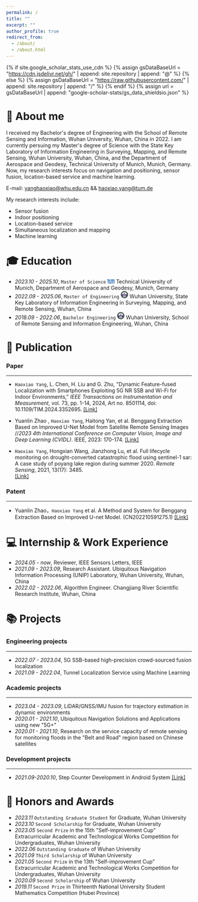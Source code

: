 ```yaml
---
permalink: /
title: ""
excerpt: ""
author_profile: true
redirect_from: 
  - /about/
  - /about.html
---
```


{% if site.google_scholar_stats_use_cdn %}
{% assign gsDataBaseUrl = "https://cdn.jsdelivr.net/gh/" | append: site.repository | append: "@" %}
{% else %}
{% assign gsDataBaseUrl = "https://raw.githubusercontent.com/" | append: site.repository | append: "/" %}
{% endif %}
{% assign url = gsDataBaseUrl | append: "google-scholar-stats/gs_data_shieldsio.json" %}

<span class='anchor' id='about-me'></span>

# 💬 About me
I received my Bachelor's degree of Engineering with the School of Remote Sensing and Information, Wuhan University, Wuhan, China in 2022. I am currently persuing my Master's degree of Science with the State Key Laboratory of Information Engineering in Surveying, Mapping, and Remote Sensing, Wuhan University, Wuhan, China, and the Department of Aerospace and Geodesy, Technical University of Munich, Munich, Germany. Now, my research interests focus on navigation and positioning, sensor fusion, location-based service and machine learning. 

E-mail: yanghaoxiao@whu.edu.cn && haoxiao.yang@tum.de

My research interests include:
- Sensor fusion
- Indoor positioning
- Location-based service
- Simultaneous localization and mapping
- Machine learning

<span class='anchor' id='-xl'></span>

# 🎓 Education
- *2023.10 - 2025.10*, `Master of Science` <a href="https://www.tum.de/"><img class="svg" src="/images/Technical_University_of_Munich_Logo.png" width="20pt"></a> Technical University of Munich, Department of Aerospace and Geodesy, Munich, Germany
- *2022.09 - 2025.06*, `Master of Engineering` <a href="https://www.whu.edu.cn/"><img class="svg" src="/images/Wuhan_University_Logo.png" width="20pt"></a> Wuhan University, State Key Laboratory of Information Engineering in Surveying, Mapping, and Remote Sensing, Wuhan, China 
- *2018.09 - 2022.06*, `Bachelor Engineering` <a href="https://www.whu.edu.cn/"><img class="svg" src="/images/Wuhan_University_Logo.png" width="20pt"></a> Wuhan University, School of Remote Sensing and Information Engineering, Wuhan, China
 
<span class='anchor' id='-lwzl'></span>

# 📝 Publication
### Paper
---
- `Haoxiao Yang`, L. Chen, H. Liu and G. Zhu, "Dynamic Feature-fused Localization with Smartphones Exploiting 5G NR SSB and Wi-Fi for Indoor Environments," *IEEE Transactions on Instrumentation and Measurement*, vol. 73, pp. 1-14, 2024, Art no. 8501114, doi: 10.1109/TIM.2024.3352695.
[[Link]](https://ieeexplore.ieee.org/document/10403817) 

- Yuanlin Zhao , `Haoxiao Yang`, Haitong Yan, et al. Benggang Extraction Based on Improved U-Net Model from Satellite Remote Sensing Images //*2023 4th International Conference on Computer Vision, Image and Deep Learning (CVIDL)*. IEEE, 2023: 170-174.
[[Link]](https://ieeexplore.ieee.org/abstract/document/10167177) 

- `Haoxiao Yang`, Hongxian Wang, Jianzhong Lu, et al. Full lifecycle monitoring on drought-converted catastrophic flood using sentinel-1 sar: A case study of poyang lake region during summer 2020. *Remote Sensing*, 2021, 13(17): 3485.  
[[Link]](https://www.mdpi.com/2072-4292/13/17/3485)

### Patent
---
- Yuanlin Zhao，`Haoxiao Yang` et al. A Method and System for Benggang Extraction Based on Improved U-net Model. (CN202210591275.1)
[[Link]](https://www.drugfuture.com/cnpat/cn_patent.asp)

<span class='anchor' id='-gzsx'></span>

# 💻 Internship & Work Experience
- *2024.05 - now*, Reviewer, IEEE Sensors Letters, IEEE
- *2021.09 - 2023.09*, Research Assistant. Ubiquitous Navigation Information Processing (UNIP) Laboratory, Wuhan University, Wuhan, China
- *2022.02 - 2022.06*, Algorithm Engineer. Changjiang River Scientific Research Institute, Wuhan, China

<span class='anchor' id='-xmjl'></span>

# 📚 Projects

### Engineering projects
---
- *2022.07 - 2023.04*, 5G SSB-based high-precision crowd-sourced fusion localization
- *2021.09 - 2022.04*, Tunnel Localization Service using Machine Learning

### Academic projects
---
- *2023.04 - 2023.09*, LiDAR/GNSS/IMU fusion for trajectory estimation in dynamic environments
- *2020.01 - 2021.10*, Ubiquitous Navigation Solutions and Applications using new "5G+"
- *2020.01 - 2021.10*, Research on the service capacity of remote sensing for monitoring floods in the "Belt and Road" region based on Chinese satellites

### Development projects
---
- *2021.09-2020.10*, Step Counter Development in Android System
[[Link]](https://github.com/GreatBruceYoung/Step-Counter) 

<span class='anchor' id='-ryjx'></span>

# 🏅 Honors and Awards
- *2023.11* `Outstanding Graduate Student` for Graduate, Wuhan University
- *2023.10* `Second Scholarship` for Graduate, Wuhan University
- *2023.05* `Second Prize` in the 15th "Self-improvement Cup" Extracurricular Academic and Technological Works Competition for Undergraduates, Wuhan University
- *2022.06* `Outstanding Graduate` of Wuhan University 
- *2021.09* `Third Scholarship` of Wuhan University
- *2021.05* `Second Prize` in the 13th "Self-improvement Cup" Extracurricular Academic and Technological Works Competition for Undergraduates, Wuhan University  
- *2020.09* `Second Scholarship` of Wuhan University  
- *2019.11* `Second Prize` in Thirteenth National University Student Mathematics Competition (Hubei Province) 